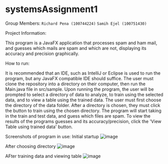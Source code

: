 # systemsAssignment1

Group Members:
`Richard Pena (100744224)`
`Samih Ejel (100751430)`

Project Information:

This program is a JavaFX application that processes spam and ham mail, and guesses which mails are spam and which are not, displaying its accuracy and precision graphically.

How to run:

It is recommended that an IDE, such as IntelliJ or Eclipse is used to run the program, but any JavaFX compatible IDE should suffice.
The user must clone the repository into a directory on their computer, then run the Main.java file in src/sample.
Upon running the program, the user will be prompted to select a directory of data to analyze, to train using the selected data, and to view a table using the trained data. 
The user must first choose the directory of the data folder. 
After a directory is chosen, they must click the button to train using the chosen directory. 
The program will start taking in the train and test data, and guess which files are spam. To view the results of the programs guesses and its accuracy/precision, click the 'View Table using trained data' button.

Screenshots of program in use:
Initial startup
![image](https://user-images.githubusercontent.com/59979686/110410367-c5dbef00-8056-11eb-9949-c7fab9169f11.png)

After choosing directory
![image](https://user-images.githubusercontent.com/59979686/110410804-7ea22e00-8057-11eb-8e16-ebc57d10eada.png)

AFter training data and viewing table
![image](https://user-images.githubusercontent.com/59979686/110410829-88c42c80-8057-11eb-9c78-daae5a868086.png)



